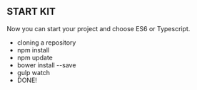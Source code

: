 ## START KIT

Now you can start your project and choose ES6 or Typescript.

 - cloning a repository
 - npm install
 - npm update
 - bower install --save
 - gulp watch
 - DONE!
